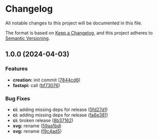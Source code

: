 <!-- markdownlint-disable MD001 MD004 MD012 MD024 -->

# Changelog

All notable changes to this project will be documented in this file.

The format is based on [Keep a Changelog](https://keepachangelog.com/en/1.0.0/), and this project adheres to [Semantic Versioning](https://semver.org/spec/v2.0.0.html).

## 1.0.0 (2024-04-03)


### Features

* **creation:** init commit ([7844cd6](https://github.com/itayB/vite-project/commit/7844cd6f12648f252c7f5f937e7d4ceb28f90f29))
* **fastapi:** call ([bf73076](https://github.com/itayB/vite-project/commit/bf730768e42b278fe5dfe822ccc4e11190cfb1d1))


### Bug Fixes

* **ci:** adding missing deps for release ([5fd27d1](https://github.com/itayB/vite-project/commit/5fd27d12408d6313cb042adb87a481a176e7fbc1))
* **ci:** adding missing deps for release ([fa6e381](https://github.com/itayB/vite-project/commit/fa6e381922061c4e3b00a9bf73bcbcbc08a2ff00))
* **ci:** broken release ([8b37162](https://github.com/itayB/vite-project/commit/8b3716207d4d4bcadf18c6d77d3f29ab9213931e))
* **svg:** rename ([59aa1bd](https://github.com/itayB/vite-project/commit/59aa1bd96c386a9cd24ee3de5aefd5b730fe5eb5))
* **svg:** rename ([f9c4ad5](https://github.com/itayB/vite-project/commit/f9c4ad50563042e3cde8990e1bd6629b64c1cf8f))
